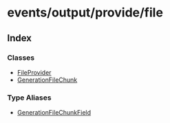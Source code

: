 # events/output/provide/file

## Index

### Classes

- [FileProvider](classes/FileProvider.md)
- [GenerationFileChunk](classes/GenerationFileChunk.md)

### Type Aliases

- [GenerationFileChunkField](type-aliases/GenerationFileChunkField.md)
